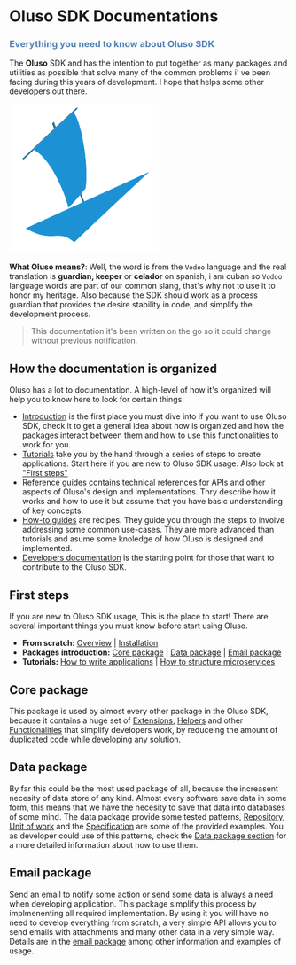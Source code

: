 # Oluso SDK Documentations
<h3 style="color:#5283b5">Everything you need to know about Oluso SDK</h3>

The **Oluso** SDK and has the intention to put together as many packages and utilities as possible that solve many of the common problems i' ve been facing during this years of development. I hope that helps some other developers out there.

![Oluso SDK](./images/logo.png)

**What Oluso means?**: Well, the word is from the `Vodoo` language and the real translation is **guardian, keeper** or **celador** on spanish, i am cuban so `Vodoo` language words are part of our common slang, that's why not to use it to honor my heritage. Also because the SDK should work as a process guardian that provides the desire stability in code, and simplify the development process.

> This documentation it's been written on the go so it could change without previous notification.

## How the documentation is organized

Oluso has a lot to documentation. A high-level of how it's organized will help you to know here to look for certain things:

* [Introduction](./intro.md) is the first place you must dive into if you want to use Oluso SDK, check it to get a general idea about how is organized and how the packages interact between them and how to use this functionalities to work for you.
* [Tutorials](./tutorial/index.md) take you by the hand through a series of steps to create applications. Start here if you are new to Oluso SDK usage. Also look at ["First steps"](#first-steps)
* [Reference guides](./developers/reference-guides.md) contains technical references for APIs and other aspects of Oluso's design and implementations. Thry describe how it works and how to use it but assume that you have basic understanding of key concepts.
* [How-to guides](./how-to/index.md) are recipes. They guide you through the steps to involve addressing some common use-cases. They are more advanced than tutorials and asume some knoledge of how Oluso is designed and implemented.
* [Developers documentation](./developers/index.md) is the starting point for those that want to contribute to the Oluso SDK.

## First steps

If you are new to Oluso SDK usage, This is the place to start! There are several important things you must know before start using Oluso.

* **From scratch:** [Overview](./intro.md#from-scratch) | [Installation](./intro.md#installation)
* **Packages introduction:** [Core package](./developers/core/index.md) | [Data package](./developers/data/index.md) | [Email package](./developers/email/index.md)
* **Tutorials:** [How to write applications](./tutorial/application-development.md) | [How to structure microservices](./tutorial/microservices.md)

## Core package

This package is used by almost every other package in the Oluso SDK, because it contains a huge set of [Extensions](./developers/core/reference.md#extensions), [Helpers](./developers/core/reference.md#helpers) and other [Functionalities](./developers/core/reference.md) that simplify developers work, by reduceing the amount of duplicated code while developing any solution.

## Data package

By far this could be the most used package of all, because the increasent necesity of data store of any kind. Almost every software save data in some form, this means that we have the necesity to save that data into databases of some mind. The data package provide some tested patterns, [Repository](https://wikipedia.org/wiki/repository_pattern_software), [Unit of work](https://wikipedia.org/wiki/unit_of_work_pattern_software) and the [Specification](https://wikipedia.org/wiki/specification_pattern_software) are some of the provided examples. You as developer could use of this patterns, check the [Data package section](./developers/data/index.md) for a more detailed information about how to use them.

## Email package

Send an email to notify some action or send some data is always a need when developing application. This package simplify this process by implmenenting all required implementation. By using it you will have no need to develop everything from scratch, a very simple API allows you to send emails with attachments and many other data in a very simple way. Details are in the [email package](./developers/email/index.md) among other information and examples of usage.